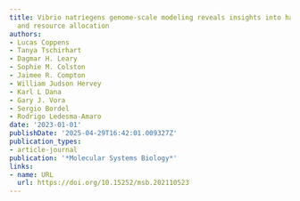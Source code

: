 ```yaml
---
title: Vibrio natriegens genome‐scale modeling reveals insights into halophilic adaptations
  and resource allocation
authors:
- Lucas Coppens
- Tanya Tschirhart
- Dagmar H. Leary
- Sophie M. Colston
- Jaimee R. Compton
- William Judson Hervey
- Karl L Dana
- Gary J. Vora
- Sergio Bordel
- Rodrigo Ledesma‐Amaro
date: '2023-01-01'
publishDate: '2025-04-29T16:42:01.009327Z'
publication_types:
- article-journal
publication: '*Molecular Systems Biology*'
links:
- name: URL
  url: https://doi.org/10.15252/msb.202110523
---
```

